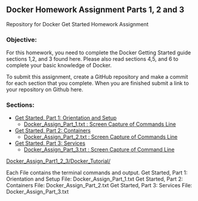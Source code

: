 ## Docker Homework Assignment Parts 1, 2 and 3
Repository for Docker Get Started Homework Assignment

### Objective: 
For this homework, you need to complete the Docker Getting Started guide sections 1,2, and 3 found here.  Please also read sections 4,5, and 6 to complete your basic knowledge of Docker. 

To submit this assignment, create a GitHub repository and make a commit for each section that you complete.   When you are finished submit a link to your repository on Github here.

### Sections:
* [Get Started, Part 1: Orientation and Setup](/Docker_Tutorial/Docker_Part1/)
    - [ Docker_Assign_Part_1.txt : Screen Capture of Commands Line](/Docker_Tutorial/Docker_Part1/Docker_Assign_Part_1.txt)
* [Get Started, Part 2: Containers](/Docker_Tutorial/Docker_Part2/)
    -  [Docker_Assign_Part_2.txt : Screen Capture of Commands Line](/Docker_Tutorial/Docker_Part2/Docker_Assign_Part_2.txt)
* [Get Started, Part 3: Services](/Docker_Tutorial/Docker_Part3/)
    -  [Docker_Assign_Part_3.txt : Screen Capture of Command Line](/Docker_Tutorial/Docker_Part3/Docker_Assign_Part_3.txt)


[Docker_Assign_Part1_2_3/Docker_Tutorial/](/Docker_Tutorial)

Each File contains the terminal commands and output.
Get Started, Part 1: Orientation and Setup  File: Docker_Assign_Part_1.txt 
Get Started, Part 2: Containers  File: Docker_Assign_Part_2.txt 
Get Started, Part 3: Services   File: Docker_Assign_Part_3.txt 
